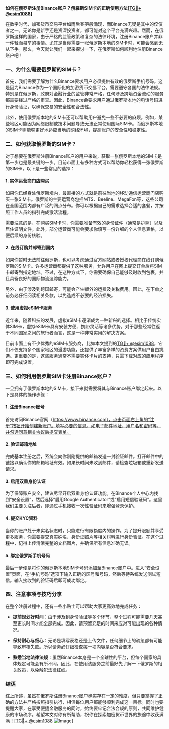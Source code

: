 **如何在俄罗斯注册Binance账户？俄羅斯SIM卡的正确使用方法[[TG💪+ @esim1088](https://t.me/s/esim1088)]**

在数字时代，加密货币交易平台如雨后春笋般涌现，而Binance无疑是其中的佼佼者之一。无论你是新手还是资深投资者，都可能对这个平台充满兴趣。然而，在俄罗斯这样的国家，由于严格的监管政策和复杂的法律环境，注册Binance账户并非一件轻而易举的事情。尤其是当你需要一张俄罗斯本地的SIM卡时，可能会感到无从下手。那么，今天就让我们一起来探讨一下，在俄罗斯如何顺利地注册Binance账户吧！

### 一、为什么需要俄罗斯的SIM卡？

首先，我们需要了解为什么Binance要求用户必须提供有效的俄罗斯手机号码。这是因为Binance作为一个国际化的加密货币交易平台，需要遵守各国的法律法规。特别是在俄罗斯，政府对金融行业的监管非常严格，任何涉及跨境资金流动的服务都需要经过严格的审查。因此，Binance会要求用户通过俄罗斯本地的电话号码进行身份验证，以确保交易的安全性和合法性。

此外，使用俄罗斯本地的SIM卡还可以帮助用户避免一些不必要的麻烦。例如，某些地区可能因为网络限制或技术问题导致无法正常使用国际SIM卡。而俄罗斯本地的SIM卡则能够更好地适应当地的网络环境，提高账户的安全性和稳定性。

### 二、如何获取俄罗斯的SIM卡？

对于想要在俄罗斯注册Binance账户的用户来说，获取一张俄罗斯本地的SIM卡是第一步也是最关键的一步。目前市面上有多种方式可以帮助你轻松获得一张俄罗斯的SIM卡，以下是一些常见的选择：

#### 1. 实体运营商门店购买

如果你已经身处俄罗斯境内，最直接的方式就是前往当地的移动通信运营商门店购买一张SIM卡。俄罗斯的主要运营商包括MTS、Beeline、MegaFon等，这些公司在全国范围内都有广泛的网点分布。你可以根据自己的需求选择合适的套餐，并按照工作人员的指引完成激活流程。

需要注意的是，在购买SIM卡时，你需要准备有效的身份证件（通常是护照）以及居住证明文件。此外，部分运营商可能会要求你填写一份详细的个人信息表格，以便后续的身份核验。

#### 2. 在线订购并邮寄到国内

如果你暂时无法前往俄罗斯，也可以考虑通过官方网站或者授权代理商在线订购俄罗斯的SIM卡。许多运营商都提供了这种服务，允许用户在网上提交订单后将SIM卡邮寄到指定地址。不过，在这种方式下，你需要确保自己能够及时收到包裹，并且具备良好的国际物流追踪能力。

另外，由于涉及到跨国邮寄，可能会产生额外的运费及关税费用。因此，在下单之前务必仔细阅读相关条款，以免造成不必要的经济损失。

#### 3. 使用虚拟eSIM卡服务

近年来，随着科技的发展，虚拟eSIM卡逐渐成为一种新兴的选择。相比于传统实体SIM卡，虚拟eSIM卡具有安装方便、携带灵活等诸多优势。对于那些经常往返于不同国家之间的旅行者而言，这是一种非常实用的解决方案。

目前市面上有不少优秀的eSIM卡服务商，比如本文提到的[TG💪+ @esim1088](https://t.me/s/esim1088)，它们不仅支持多个国家地区的漫游功能，还提供了丰富多样的资费方案供用户自由挑选。更重要的是，这些服务通常不需要实体卡片的支持，只需下载对应的应用程序即可完成设置。

### 三、如何利用俄罗斯SIM卡注册Binance账户？

一旦拥有了俄罗斯本地的SIM卡，接下来就需要将其与Binance账户绑定起来。以下是具体的操作步骤：

#### 1. 注册Binance账号

首先访问Binance官网（https://www.binance.com），点击页面右上角的“注册”按钮开始创建新账户。填写必要的信息，如电子邮件地址、用户名和密码等，并勾选同意相关协议后提交表单。

#### 2. 验证邮箱地址

完成基本注册之后，系统会向你刚刚提供的邮箱发送一封验证邮件。打开邮件中的链接以确认你的邮箱地址有效。如果长时间未收到邮件，请检查垃圾箱或重新发送请求。

#### 3. 启用双重身份认证

为了保障账户安全，建议尽早开启双重身份认证功能。在Binance个人中心内找到“安全设置”，然后选择“启用Google Authenticator”或“启用短信验证码”。这里我们主要关注后者，即通过手机接收一次性验证码来增强登录保护。

#### 4. 提交KYC资料

当你的账户处于未实名状态时，只能进行有限额度内的操作。为了提升限额并享受更多服务，你需要提交真实姓名、身份证照片等相关材料进行身份验证。在这个过程中，记得上传清晰完整的文档图片，并确保所有信息准确无误。

#### 5. 绑定俄罗斯手机号码

最后一步便是将你的俄罗斯本地SIM卡号码添加至Binance账户中。进入“安全设置”页面，在“手机号码”选项下输入正确的区号和号码，然后等待系统发送测试短信。输入接收到的验证码后即可成功绑定。

### 四、注意事项与技巧分享

在整个注册过程中，还有一些小贴士可以帮助大家更高效地完成任务：

- **提前规划好时间**：由于涉及到身份验证等多个环节，整个过程可能需要几天甚至更长时间才能全部完成。因此，请预留充足的时间来应对可能出现的各种情况。
  
- **保持耐心与细心**：无论是填写表格还是上传文件，任何细节上的疏忽都有可能导致审核失败。所以请务必仔细检查每一项内容是否符合要求。

- **熟悉当地法律法规**：虽然Binance本身是一个全球性的平台，但每个国家的具体规定可能会有所不同。因此，在使用该服务之前最好先了解一下俄罗斯的相关政策，以免触犯法律红线。

### 结语

综上所述，虽然在俄罗斯注册Binance账户确实存在一定的难度，但只要掌握了正确的方法并严格按照指引执行，相信每位用户都能够顺利完成这一目标。同时也要提醒大家，在享受便捷金融服务的同时，始终要牢记合法合规的原则，共同维护健康的市场秩序。希望本文对你有所帮助，祝你在探索加密货币世界的旅途中收获满满！[[TG💪+ @esim1088](https://t.me/s/esim1088) ![Image](https://i.postimg.cc/4NQfJmqS/Snipaste-2025-05-13-00-14-12.png)]